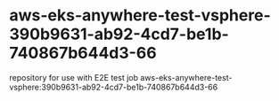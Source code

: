 # aws-eks-anywhere-test-vsphere-390b9631-ab92-4cd7-be1b-740867b644d3-66
repository for use with E2E test job aws-eks-anywhere-test-vsphere:390b9631-ab92-4cd7-be1b-740867b644d3-66
